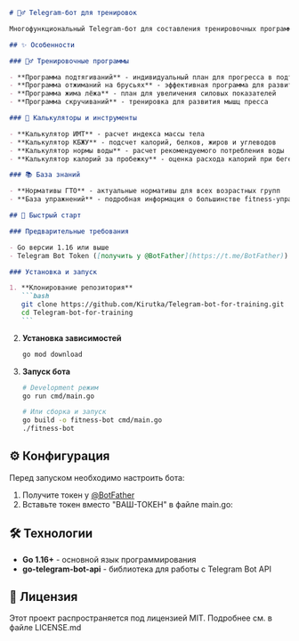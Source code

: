 ````markdown
# 🏋️‍♂️ Telegram-бот для тренировок

Многофункциональный Telegram-бот для составления тренировочных программ и расчета различных fitness-показателей. Написан на Go с использованием библиотеки go-telegram-bot-api.

## ✨ Особенности

### 🏋️‍♂️ Тренировочные программы

- **Программа подтягиваний** - индивидуальный план для прогресса в подтягиваниях
- **Программа отжиманий на брусьях** - эффективная программа для развития грудных мышц и трицепсов
- **Программа жима лёжа** - план для увеличения силовых показателей
- **Программа скручиваний** - тренировка для развития мышц пресса

### 🧮 Калькуляторы и инструменты

- **Калькулятор ИМТ** - расчет индекса массы тела
- **Калькулятор КБЖУ** - подсчет калорий, белков, жиров и углеводов
- **Калькулятор нормы воды** - расчет рекомендуемого потребления воды
- **Калькулятор калорий за пробежку** - оценка расхода калорий при беге

### 📚 База знаний

- **Нормативы ГТО** - актуальные нормативы для всех возрастных групп
- **База упражнений** - подробная информация о большинстве fitness-упражнений

## 🚀 Быстрый старт

### Предварительные требования

- Go версии 1.16 или выше
- Telegram Bot Token ([получить у @BotFather](https://t.me/BotFather))

### Установка и запуск

1. **Клонирование репозитория**
   ```bash
   git clone https://github.com/Kirutka/Telegram-bot-for-training.git
   cd Telegram-bot-for-training
   ```
````

2. **Установка зависимостей**

   ```bash
   go mod download
   ```

3. **Запуск бота**

   ```bash
   # Development режим
   go run cmd/main.go

   # Или сборка и запуск
   go build -o fitness-bot cmd/main.go
   ./fitness-bot
   ```

## ⚙️ Конфигурация

Перед запуском необходимо настроить бота:

1. Получите токен у [@BotFather](https://t.me/BotFather)
2. Вставьте токен вместо "ВАШ-ТОКЕН" в файле main.go:

## 🛠 Технологии

- **Go 1.16+** - основной язык программирования
- **go-telegram-bot-api** - библиотека для работы с Telegram Bot API

## 📄 Лицензия

Этот проект распространяется под лицензией MIT. Подробнее см. в файле LICENSЕ.md
